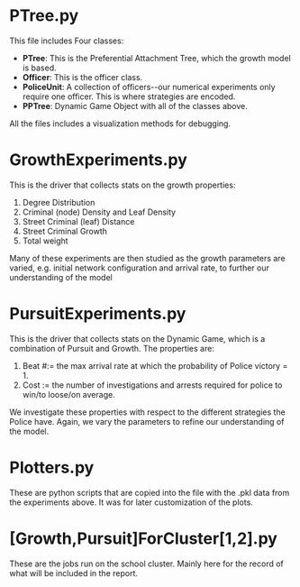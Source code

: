 PTree.py
================================================================================================================================

This file includes Four classes:

+ **PTree**: This is the Preferential Attachment Tree, which the growth model is based.  
+ **Officer**: This is the officer class.
+ **PoliceUnit**: A collection of officers--our numerical experiments only require one officer.  This is where strategies are encoded.
+ **PPTree**: Dynamic Game Object with all of the classes above.

All the files includes a visualization methods for debugging. 

GrowthExperiments.py
================================================================================================================================
This is the driver that collects stats on the growth properties:

1. Degree Distribution
2. Criminal (node) Density and Leaf Density
3. Street Criminal (leaf) Distance
4. Street Criminal Growth
5. Total weight

Many of these experiments are then studied as the growth parameters are varied, e.g. initial network configuration and arrival rate,
to further our understanding of the model

PursuitExperiments.py
================================================================================================================================
This is the driver that collects stats on the Dynamic Game, which is a combination of Pursuit and Growth.  The properties are:

1. Beat #:= the max arrival rate at which the probability of Police victory = 1.
2. Cost  := the number of investigations and arrests required for police to win/to loose/on average.

We investigate these properties with respect to the different strategies the Police have.  Again, we vary the parameters to refine
our understanding of the model.

Plotters.py
================================================================================================================================
These are python scripts that are copied into the file with the .pkl data from the experiments above.  It was for later
customization of the plots.


[Growth,Pursuit]ForCluster[1,2].py
================================================================================================================================
These are the jobs run on the school cluster.  Mainly here for the record of what will be included in the report.
